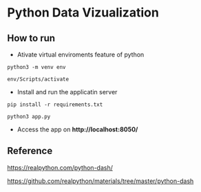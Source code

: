# Python Data Vizualization

## How to run

- Ativate virtual enviroments feature of python
```
python3 -m venv env

env/Scripts/activate
```

- Install and run the applicatin server
```
pip install -r requirements.txt

python3 app.py
```

- Access the app on **http://localhost:8050/**

## Reference
https://realpython.com/python-dash/

https://github.com/realpython/materials/tree/master/python-dash

